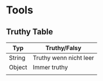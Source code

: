  # Tools

## Truthy Table

| Typ    | Truthy/Falsy           |
| ------ | ---------------------- |
| String | Truthy wenn nicht leer |
| Object | Immer truthy           |
|        |                        |

